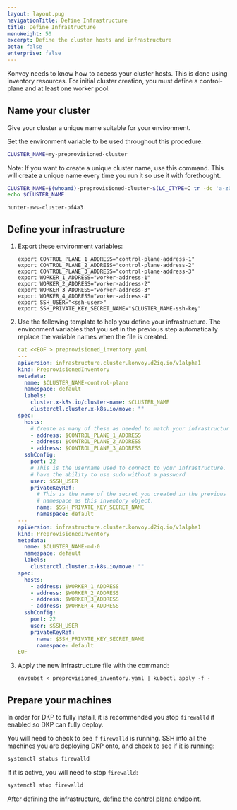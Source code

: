 ```yaml
---
layout: layout.pug
navigationTitle: Define Infrastructure
title: Define Infrastructure
menuWeight: 50
excerpt: Define the cluster hosts and infrastructure
beta: false
enterprise: false
---
```


Konvoy needs to know how to access your cluster hosts. This is done using inventory resources. For initial cluster creation, you must define a control-plane and at least one worker pool.

## Name your cluster

Give your cluster a unique name suitable for your environment.

Set the environment variable to be used throughout this procedure:

```sh
CLUSTER_NAME=my-preprovisioned-cluster
```

Note: If you want to create a unique cluster name, use this command.
This will create a unique name every time you run it so use it with forethought.

```sh
CLUSTER_NAME=$(whoami)-preprovisioned-cluster-$(LC_CTYPE=C tr -dc 'a-z0-9' </dev/urandom | fold -w 5 | head -n1)
echo $CLUSTER_NAME
```

```text
hunter-aws-cluster-pf4a3
```

## Define your infrastructure

1.  Export these environment variables:

    ```shell
    export CONTROL_PLANE_1_ADDRESS="control-plane-address-1"
    export CONTROL_PLANE_2_ADDRESS="control-plane-address-2"
    export CONTROL_PLANE_3_ADDRESS="control-plane-address-3"
    export WORKER_1_ADDRESS="worker-address-1"
    export WORKER_2_ADDRESS="worker-address-2"
    export WORKER_3_ADDRESS="worker-address-3"
    export WORKER_4_ADDRESS="worker-address-4"
    export SSH_USER="<ssh-user>"
    export SSH_PRIVATE_KEY_SECRET_NAME="$CLUSTER_NAME-ssh-key"
    ```

1.  Use the following template to help you define your infrastructure. The environment variables that you set in the previous step automatically replace the variable names when the file is created.

    ```yaml
    cat <<EOF > preprovisioned_inventory.yaml
    ---
    apiVersion: infrastructure.cluster.konvoy.d2iq.io/v1alpha1
    kind: PreprovisionedInventory
    metadata:
      name: $CLUSTER_NAME-control-plane
      namespace: default
      labels:
        cluster.x-k8s.io/cluster-name: $CLUSTER_NAME
        clusterctl.cluster.x-k8s.io/move: ""
    spec:
      hosts:
        # Create as many of these as needed to match your infrastructure
        - address: $CONTROL_PLANE_1_ADDRESS
        - address: $CONTROL_PLANE_2_ADDRESS
        - address: $CONTROL_PLANE_3_ADDRESS
      sshConfig:
        port: 22
        # This is the username used to connect to your infrastructure. This user must be root or
        # have the ability to use sudo without a password
        user: $SSH_USER
        privateKeyRef:
          # This is the name of the secret you created in the previous step. It must exist in the same
          # namespace as this inventory object.
          name: $SSH_PRIVATE_KEY_SECRET_NAME
          namespace: default
    ---
    apiVersion: infrastructure.cluster.konvoy.d2iq.io/v1alpha1
    kind: PreprovisionedInventory
    metadata:
      name: $CLUSTER_NAME-md-0
      namespace: default
      labels:
        clusterctl.cluster.x-k8s.io/move: ""
    spec:
      hosts:
        - address: $WORKER_1_ADDRESS
        - address: $WORKER_2_ADDRESS
        - address: $WORKER_3_ADDRESS
        - address: $WORKER_4_ADDRESS
      sshConfig:
        port: 22
        user: $SSH_USER
        privateKeyRef:
          name: $SSH_PRIVATE_KEY_SECRET_NAME
          namespace: default
    EOF
    ```

1.  Apply the new infrastructure file with the command:

    ```shell
    envsubst < preprovisioned_inventory.yaml | kubectl apply -f -
    ```

## Prepare your machines

In order for DKP to fully install, it is recommended you stop `firewalld` if enabled so DKP can fully deploy.

You will need to check to see if `firewalld` is running. SSH into all the machines you are deploying DKP onto, and check to see if it is running:

```sh
systemctl status firewalld
```

If it is active, you will need to stop `firewalld`:

```sh
systemctl stop firewalld
```

After defining the infrastructure, [define the control plane endpoint](../define-control-plane-endpoint).
